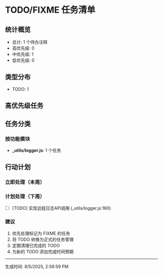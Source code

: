 # TODO/FIXME 任务清单

## 统计概览
- 总计: 1 个待办注释
- 高优先级: 0
- 中优先级: 1
- 低优先级: 0

## 类型分布
- TODO: 1

## 高优先级任务



## 任务分类

### 按功能模块
- **_utils/logger.js**: 1 个任务

## 行动计划

### 立即处理（本周）


### 计划处理（下周）
- [ ] [TODO] 实现远程日志API调用 (_utils/logger.js:160)

### 建议
1. 优先处理标记为 FIXME 的任务
2. 将 TODO 转换为正式的任务管理
3. 定期清理已完成的 TODO
4. 为新的 TODO 添加完成时间预期

---
生成时间: 8/5/2025, 2:56:59 PM
